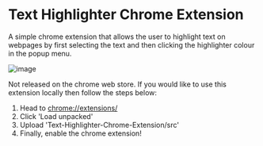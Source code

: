 # Text Highlighter Chrome Extension
A simple chrome extension that allows the user to highlight text on webpages by first selecting the text and then clicking the highlighter colour in the popup menu.


![image](https://user-images.githubusercontent.com/109339363/210470396-e227db4a-2057-42ab-8887-0b51e11e9c7d.png)


Not released on the chrome web store. If you would like to use this extension locally then follow the steps below: 
1. Head to [chrome://extensions/](chrome://extensions/)
2. Click 'Load unpacked' 
3. Upload 'Text-Highlighter-Chrome-Extension/src' 
4. Finally, enable the chrome extension!
